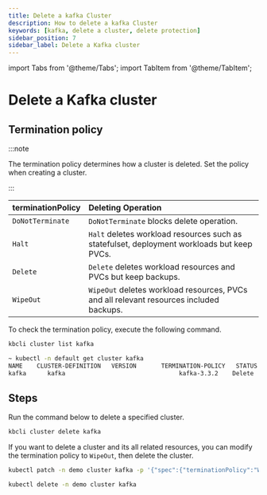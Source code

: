 ```yaml
---
title: Delete a kafka Cluster
description: How to delete a kafka Cluster
keywords: [kafka, delete a cluster, delete protection]
sidebar_position: 7
sidebar_label: Delete a Kafka cluster
---
```


import Tabs from '@theme/Tabs';
import TabItem from '@theme/TabItem';

# Delete a Kafka cluster

## Termination policy

:::note

The termination policy determines how a cluster is deleted. Set the policy when creating a cluster.

:::

| **terminationPolicy**  | **Deleting Operation**                    |
|:--                     | :--                                       |
| `DoNotTerminate`       | `DoNotTerminate` blocks delete operation. |
| `Halt`                 | `Halt` deletes workload resources such as statefulset, deployment workloads but keep PVCs. |
| `Delete`               | `Delete` deletes workload resources and PVCs but keep backups. |
| `WipeOut`              | `WipeOut` deletes workload resources, PVCs and all relevant resources included backups. |

To check the termination policy, execute the following command.

<Tabs>

<TabItem value="kbcli" label="kbcli" default>

```bash
kbcli cluster list kafka
```

</TabItem>

<TabItem value="kubectl" label="kubectl">

```bash
~ kubectl -n default get cluster kafka
NAME    CLUSTER-DEFINITION   VERSION       TERMINATION-POLICY   STATUS     AGE
kafka      kafka                                kafka-3.3.2    Delete                               Running    19m
```

</TabItem>

</Tabs>

## Steps

Run the command below to delete a specified cluster.

<Tabs>

<TabItem value="kbcli" label="kbcli" default>

```bash
kbcli cluster delete kafka
```

</TabItem>

<TabItem value="kubectl" label="kubectl">

If you want to delete a cluster and its all related resources, you can modify the termination policy to `WipeOut`, then delete the cluster.

```bash
kubectl patch -n demo cluster kafka -p '{"spec":{"terminationPolicy":"WipeOut"}}' --type="merge"

kubectl delete -n demo cluster kafka
```

</TabItem>

</Tabs>
